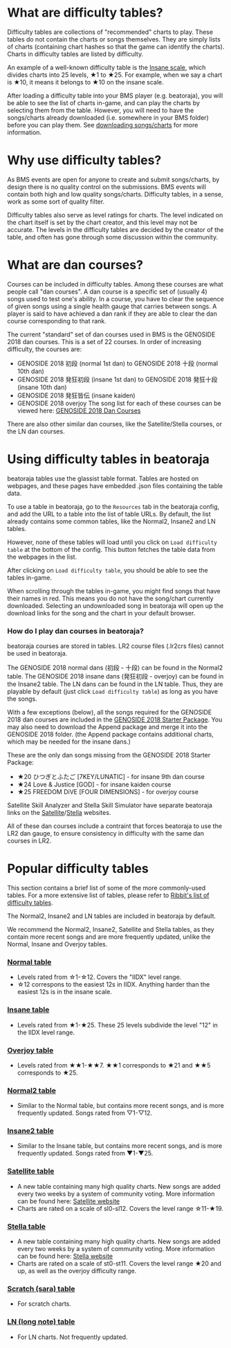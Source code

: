 # What are difficulty tables?

Difficulty tables are collections of "recommended" charts to play. These tables do not contain the charts or songs themselves. They are simply lists of charts (containing chart hashes so that the game can identify the charts).
Charts in difficulty tables are listed by difficulty.

An example of a well-known difficulty table is the [Insane scale](http://www.ribbit.xyz/bms/tables/insane.html), which divides charts into 25 levels, ★1 to ★25. For example, when we say a chart is ★10, it means it belongs to ★10 on the insane scale.

After loading a difficulty table into your BMS player (e.g. beatoraja), you will be able to see the list of charts in-game, and can play the charts by selecting them from the table. However, you will need to have the songs/charts already downloaded (i.e. somewhere in your BMS folder) before you can play them. 
See [downloading songs/charts](Downloading-Songs) for more information.

# Why use difficulty tables?

As BMS events are open for anyone to create and submit songs/charts, by design there is no quality control on the submissions. BMS events will contain both high and low quality songs/charts.
Difficulty tables, in a sense, work as some sort of quality filter.

Difficulty tables also serve as level ratings for charts. The level indicated on the chart itself is set by the chart creator, and this level may not be accurate. The levels in the difficulty tables are decided by the creator of the table, and often has gone through some discussion within the community.


# What are dan courses?

Courses can be included in difficulty tables. Among these courses are what people call "dan courses". A dan course is a specific set of (usually 4) songs used to test one's ability. In a course, you have to clear the sequence of given songs using a single health gauge that carries between songs. A player is said to have achieved a dan rank if they are able to clear the dan course corresponding to that rank.

The current "standard" set of dan courses used in BMS is the GENOSIDE 2018 dan courses. This is a set of 22 courses. In order of increasing difficulty, the courses are:
- GENOSIDE 2018 初段 (normal 1st dan) to GENOSIDE 2018 十段 (normal 10th dan)
- GENOSIDE 2018 発狂初段 (insane 1st dan) to GENOSIDE 2018 発狂十段 (insane 10th dan)
- GENOSIDE 2018 発狂皆伝 (insane kaiden)
- GENOSIDE 2018 overjoy
The song list for each of these courses can be viewed here: [GENOSIDE 2018 Dan Courses](http://www.dream-pro.info/~lavalse/LR2IR/search.cgi?mode=gradelist)

There are also other similar dan courses, like the Satellite/Stella courses, or the LN dan courses.


# Using difficulty tables in beatoraja

beatoraja tables use the glassist table format. Tables are hosted on webpages, and these pages have embedded .json files containing the table data.

To use a table in beatoraja, go to the `Resources` tab in the beatoraja config, and add the URL to a table into the list of table URLs. By default, the list already contains some common tables, like the Normal2, Insane2 and LN tables.

However, none of these tables will load until you click on `Load difficulty table` at the bottom of the config. This button fetches the table data from the webpages in the list.

After clicking on `Load difficulty table`, you should be able to see the tables in-game.

When scrolling through the tables in-game, you might find songs that have their names in red. This means you do not have the song/chart currently downloaded. Selecting an undownloaded song in beatoraja will open up the download links for the song and the chart in your default browser.


### How do I play dan courses in beatoraja?

beatoraja courses are stored in tables. LR2 course files (.lr2crs files) cannot be used in beatoraja.

The GENOSIDE 2018 normal dans (初段 - 十段) can be found in the Normal2 table. The GENOSIDE 2018 insane dans (発狂初段 - overjoy) can be found in the Insane2 table. The LN dans can be found in the LN table.
Thus, they are playable by default (just click `Load difficulty table`) as long as you have the songs.

With a few exceptions (below), all the songs required for the GENOSIDE 2018 dan courses are included in the [GENOSIDE 2018 Starter Package](http://nekokan.dyndns.info/~lobsak/genocide/grade.html). You may also need to download the Append package and merge it into the GENOSIDE 2018 folder. (the Append package contains additional charts, which may be needed for the insane dans.)

These are the only dan songs missing from the GENOSIDE 2018 Starter Package:
- ★20 ひつぎとふたご [7KEY/LUNATIC] - for insane 9th dan course
- ★24 Love & Justice [GOD] - for insane kaiden course
- ★25 FREEDOM DiVE [FOUR DIMENSIONS] - for overjoy course

Satellite Skill Analyzer and Stella Skill Simulator have separate beatoraja links on the [Satellite](https://lite.stellabms.xyz/#/skill)/[Stella](https://stellabms.xyz/#/skill) websites.

All of these dan courses include a contraint that forces beatoraja to use the LR2 dan gauge, to ensure consistency in difficulty with the same dan courses in LR2.

# Popular difficulty tables

This section contains a brief list of some of the more commonly-used tables. For a more extensive list of tables, please refer to [Ribbit's list of difficulty tables](http://www.ribbit.xyz/bms/tables/table_list.html).

The Normal2, Insane2 and LN tables are included in beatoraja by default.

We recommend the Normal2, Insane2, Satellite and Stella tables, as they contain more recent songs and are more frequently updated, unlike the Normal, Insane and Overjoy tables.

### [Normal table](http://www.ribbit.xyz/bms/tables/normal.html)
- Levels rated from ☆1-☆12. Covers the "IIDX" level range.
- ☆12 correspons to the easiest 12s in IIDX. Anything harder than the easiest 12s is in the insane scale.

### [Insane table](http://www.ribbit.xyz/bms/tables/insane.html)
- Levels rated from ★1-★25. These 25 levels subdivide the level "12" in the IIDX level range.

### [Overjoy table](http://www.ribbit.xyz/bms/tables/overjoy.html)
- Levels rated from ★★1-★★7. ★★1 corresponds to ★21 and ★★5 corresponds to ★25.

### [Normal2 table](http://bmsnormal2.syuriken.jp/table.html)
- Similar to the Normal table, but contains more recent songs, and is more frequently updated. Songs rated from ▽1-▽12.

### [Insane2 table](http://bmsnormal2.syuriken.jp/table_insane.html)
- Similar to the Insane table, but contains more recent songs, and is more frequently updated. Songs rated from ▼1-▼25.

### [Satellite table](https://lite.stellabms.xyz/table.html)
- A new table containing many high quality charts. New songs are added every two weeks by a system of community voting. More information can be found here: [Satellite website](https://lite.stellabms.xyz)
- Charts are rated on a scale of sl0-sl12. Covers the level range ☆11-★19.

### [Stella table](https://stellabms.xyz/table.html)
- A new table containing many high quality charts. New songs are added every two weeks by a system of community voting. More information can be found here: [Stella website](https://stellabms.xyz)
- Charts are rated on a scale of st0-st11. Covers the level range ★20 and up, as well as the overjoy difficulty range.

### [Scratch (sara) table](http://minddnim.web.fc2.com/sara/3rd_hard/bms_sara_3rd_hard.html)
- For scratch charts.

### [LN (long note) table](http://flowermaster.web.fc2.com/lrnanido/gla/LN.html)
- For LN charts. Not frequently updated.
